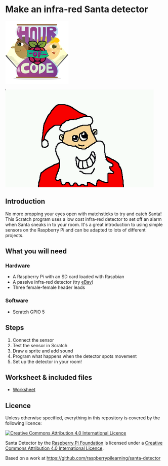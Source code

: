 # Make an infra-red Santa detector

![](images/HOC_Logo_200px.png)

![santa icon](images/santa-icon.png)

## Introduction

No more propping your eyes open with matchsticks to try and catch Santa! This Scratch program uses a low cost infra-red detector to set off an alarm when Santa sneaks in to your  room. It's a great introduction to using simple sensors on the Raspberry Pi and can be adapted to lots of different projects.

## What you will need

### Hardware

- A Raspberry Pi with an SD card loaded with Raspbian
- A passive infra-red detector (try [eBay](http://search.ebay.co.uk/pir+motion+sensor+module))
- Three female-female header leads

### Software

- Scratch GPIO 5

## Steps

1. Connect the sensor
2. Test the sensor in Scratch
3. Draw a sprite and add sound
4. Program what happens when the detector spots movement
5. Set up the detector in your room!


## Worksheet & included files

- [Worksheet](worksheet.md)


## Licence

Unless otherwise specified, everything in this repository is covered by the following licence:

[![Creative Commons Attribution 4.0 International Licence](http://i.creativecommons.org/l/by-sa/4.0/88x31.png)](http://creativecommons.org/licenses/by-sa/4.0/)

Santa Detector by the [Raspberry Pi Foundation](http://www.raspberrypi.org) is licensed under a [Creative Commons Attribution 4.0 International Licence](http://creativecommons.org/licenses/by-sa/4.0/).

Based on a work at https://github.com/raspberrypilearning/santa-detector
